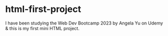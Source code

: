 # html-first-project
I have been studying the Web Dev Bootcamp 2023 by Angela Yu on Udemy  &amp; this is my first mini HTML project.
